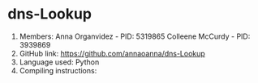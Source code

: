 # dns-Lookup
1. Members:
  Anna Organvidez - PID: 5319865
  Colleene McCurdy - PID: 3939869
2. GitHub link: https://github.com/annaoanna/dns-Lookup
3. Language used: Python
4. Compiling instructions:
